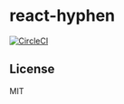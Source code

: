 # react-hyphen

[![CircleCI](https://circleci.com/gh/sergeysolovev/react-hyphen.svg?style=shield)](https://circleci.com/gh/sergeysolovev/react-hyphen)

## License

MIT
